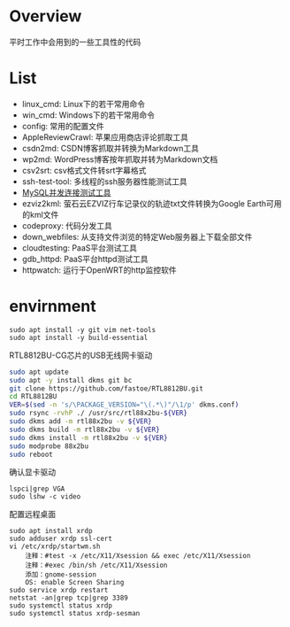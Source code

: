 # Overview

平时工作中会用到的一些工具性的代码


# List

* linux_cmd: Linux下的若干常用命令
* win_cmd: Windows下的若干常用命令
* config: 常用的配置文件
* AppleReviewCrawl: 苹果应用商店评论抓取工具
* csdn2md: CSDN博客抓取并转换为Markdown工具
* wp2md: WordPress博客按年抓取并转为Markdown文档
* csv2srt: csv格式文件转srt字幕格式
* ssh-test-tool: 多线程的ssh服务器性能测试工具
* [MySQL并发连接测试工具](ssh-test-tool/conn_mysql.py)
* ezviz2kml: 萤石云EZVIZ行车记录仪的轨迹txt文件转换为Google Earth可用的kml文件
* codeproxy: 代码分发工具
* down_webfiles: 从支持文件浏览的特定Web服务器上下载全部文件
* cloudtesting: PaaS平台测试工具
* gdb_httpd: PaaS平台httpd测试工具
* httpwatch: 运行于OpenWRT的http监控软件

# envirnment

```
sudo apt install -y git vim net-tools
sudo apt install -y build-essential
```

RTL8812BU-CG芯片的USB无线网卡驱动

```bash
sudo apt update
sudo apt -y install dkms git bc
git clone https://github.com/fastoe/RTL8812BU.git
cd RTL8812BU
VER=$(sed -n 's/\PACKAGE_VERSION="\(.*\)"/\1/p' dkms.conf)
sudo rsync -rvhP ./ /usr/src/rtl88x2bu-${VER}
sudo dkms add -m rtl88x2bu -v ${VER}
sudo dkms build -m rtl88x2bu -v ${VER}
sudo dkms install -m rtl88x2bu -v ${VER}
sudo modprobe 88x2bu
sudo reboot
```

确认显卡驱动
```
lspci|grep VGA
sudo lshw -c video
```


配置远程桌面
```
sudo apt install xrdp
sudo adduser xrdp ssl-cert
vi /etc/xrdp/startwm.sh
    注释：#test -x /etc/X11/Xsession && exec /etc/X11/Xsession
    注释：#exec /bin/sh /etc/X11/Xsession
    添加：gnome-session
    OS: enable Screen Sharing 
sudo service xrdp restart
netstat -an|grep tcp|grep 3389
sudo systemctl status xrdp
sudo systemctl status xrdp-sesman
```


